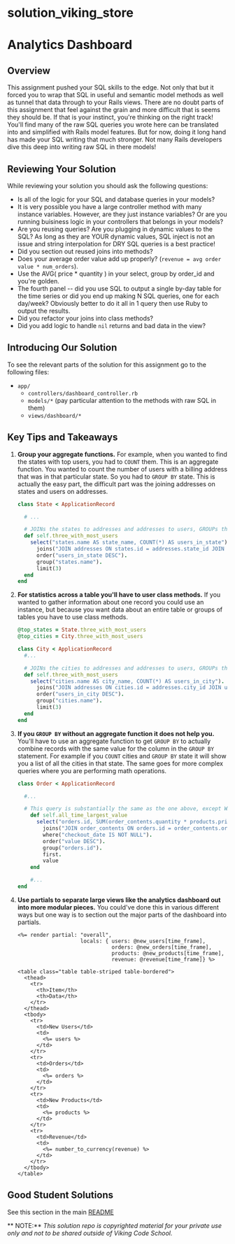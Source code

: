 solution_viking_store
=====================

# Analytics Dashboard





## Overview

This assignment pushed your SQL skills to the edge. Not only that but it forced you to wrap that SQL in useful and semantic model methods as well as tunnel that data through to your Rails views. There are no doubt parts of this assignment that feel against the grain and more difficult that is seems they should be. If that is your instinct, you're thinking on the right track! You'll find many of the raw SQL queries you wrote here can be translated into and simplified with Rails model features. But for now, doing it long hand has made your SQL writing that much stronger. Not many Rails developers dive this deep into writing raw SQL in there models!



## Reviewing Your Solution

While reviewing your solution you should ask the following questions:

* Is all of the logic for your SQL and database queries in your models?
* It is very possible you have a large controller method with many instance variables. However, are they just instance variables? Or are you running buisiness logic in your controllers that belongs in your models?
* Are you reusing queries? Are you plugging in dynamic values to the SQL? As long as they are YOUR dynamic values, SQL inject is not an issue and string interpolation for DRY SQL queries is a best practice!
* Did you section out reused joins into methods?
* Does your average order value add up properly? (`revenue = avg order value * num_orders`).
* Use the AVG( price * quantity ) in your select, group by order_id and you're golden.
* The fourth panel -- did you use SQL to output a single by-day table for the time series or did you end up making N SQL queries, one for each day/week?  Obviously better to do it all in 1 query then use Ruby to output the results.
* Did you refactor your joins into class methods?
* Did you add logic to handle `nil` returns and bad data in the view?


## Introducing Our Solution

To see the relevant parts of the solution for this assignment go to the following files:

- `app/`
    - `controllers/dashboard_controller.rb`
    - `models/*` (pay particular attention to the methods with raw SQL in them)
    - `views/dashboard/*`


## Key Tips and Takeaways

1. **Group your aggregate functions.** For example, when you wanted to find the states with top users, you had to `COUNT` them. This is an aggregate function. You wanted to count the number of users with a billing address that was in that particular state. So you had to `GROUP BY` state. This is actually the easy part, the difficult part was the joining addresses on states and users on addresses.

    ```ruby
    class State < ApplicationRecord

      # ...

      # JOINs the states to addresses and addresses to users, GROUPs the rows by state name, ORDERs them by user count, LIMITs the table to the first three records, and then SELECTs the state name and user count. The returned object has #state_name and #users_in_state methods.
      def self.three_with_most_users
        select("states.name AS state_name, COUNT(*) AS users_in_state").
          joins("JOIN addresses ON states.id = addresses.state_id JOIN users ON users.billing_id = addresses.id").
          order("users_in_state DESC").
          group("states.name").
          limit(3)
      end
    end
    ```

1. **For statistics across a table you'll have to user class methods.** If you wanted to gather information about one record you could use an instance, but because you want data about an entire table or groups of tables you have to use class methods.

    ```ruby
    @top_states = State.three_with_most_users
    @top_cities = City.three_with_most_users
    ```

    ```ruby
    class City < ApplicationRecord
      #...

      # JOINs the cities to addresses and addresses to users, GROUPs the rows by city name, ORDERs them by user count, LIMITs the table to the first three records, and then SELECTs the city name and user count. The returned object has #city_name and #users_in_city methods.
      def self.three_with_most_users
        select("cities.name AS city_name, COUNT(*) AS users_in_city").
          joins("JOIN addresses ON cities.id = addresses.city_id JOIN users ON users.billing_id = addresses.id").
          order("users_in_city DESC").
          group("cities.name").
          limit(3)
      end
    end
    ```

1. **If you `GROUP BY` without an aggregate function it does not help you.** You'll have to use an aggregate function to get `GROUP BY` to actually combine records with the same value for the column in the `GROUP BY` statement. For example if you `COUNT` cities and `GROUP BY` state it will show you a list of all the cities in that state. The same goes for more complex queries where you are performing math operations.


    ```ruby
    class Order < ApplicationRecord

      #...

      # This query is substantially the same as the one above, except WHERE screens for any checkout_date (which excludes "cart" orders that aren't checked out yet)."
        def self.all_time_largest_value
          select("orders.id, SUM(order_contents.quantity * products.price) AS value").
            joins("JOIN order_contents ON orders.id = order_contents.order_id JOIN products ON products.id = order_contents.product_id").
            where("checkout_date IS NOT NULL").
            order("value DESC").
            group("orders.id").
            first.
            value
        end

        #...
    end
    ```

1. **Use partials to separate large views like the analytics dashboard out into more modular pieces.** You could've done this in various different ways but one way is to section out the major parts of the dashboard into partials.

    ```erb
    <%= render partial: "overall",
                        locals: { users: @new_users[time_frame],
                                  orders: @new_orders[time_frame],
                                  products: @new_products[time_frame],
                                  revenue: @revenue[time_frame]} %>
    ```

    ```erb
    <table class="table table-striped table-bordered">
      <thead>
        <tr>
          <th>Item</th>
          <th>Data</th>
        </tr>
      </thead>
      <tbody>
        <tr>
          <td>New Users</td>
          <td>
            <%= users %>
          </td>
        </tr>
        <tr>
          <td>Orders</td>
          <td>
            <%= orders %>
          </td>
        </tr>
        <tr>
          <td>New Products</td>
          <td>
            <%= products %>
          </td>
        </tr>
        <tr>
          <td>Revenue</td>
          <td>
            <%= number_to_currency(revenue) %>
          </td>
        </tr>
      </tbody>
    </table>
    ```


## Good Student Solutions

See this section in the main [README](README.md)

** NOTE:** *This solution repo is copyrighted material for your private use only and not to be shared outside of Viking Code School.*






